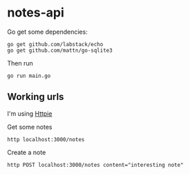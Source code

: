 # notes-api

Go get some dependencies:

```
go get github.com/labstack/echo
go get github.com/mattn/go-sqlite3
```

Then run
```
go run main.go
```

## Working urls

I'm using [Httpie](https://httpie.org/)

Get some notes
```
http localhost:3000/notes
```
Create a note
```
http POST localhost:3000/notes content="interesting note" 
```






